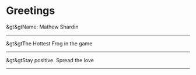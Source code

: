 # Greetings
&gt&gtName: Mathew Shardin <hr>
&gt&gtThe Hottest Frog in the game <hr>
&gt&gtStay positive. Spread the love <hr>
